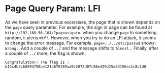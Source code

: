 Page Query Param: LFI
=====================

As we have seen in previous excersises, the page that is shown depends on the `page` query parameter.
For example, the sign in page can be found at `http://192.168.56.104/?page=signin`. when you change `page` to something random, it alerts `Wtf?`.
However, when you try to do an LFI attack, it seems to change the error message.
For example, `page=../../etc/passwd` shows: `Wrong.`.
Add a couple of `../` and the message shifts to `Almost.`.
Finally, after a couple of `../` more, the flag is shown.

```
Congratulaton!! The flag is : b12c4b2cb8094750ae121a676269aa9e2872d07c06e429d25a63196ec1c8c1d0  
```

